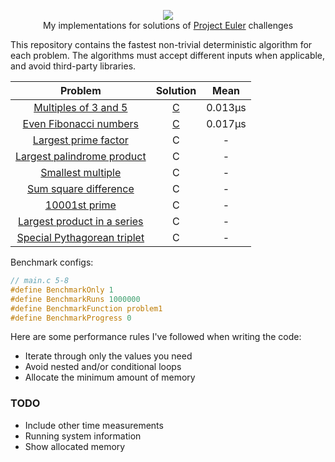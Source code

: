 <p align="center">
  <a href="https://projecteuler.net">
    <img src="https://projecteuler.net/images/clipart/euler_portrait.png">
  </a>
  <br>My implementations for solutions of <a href="https://projecteuler.net">Project Euler</a> challenges</br>
</p>

This repository contains the fastest non-trivial deterministic algorithm for each problem. The algorithms must accept different inputs when applicable, and avoid third-party libraries.

| Problem                                                           | Solution                                                                      | Mean    |
| :---------------------------------------------------------------: | :---------------------------------------------------------------------------: | :-----: |
| [Multiples of 3 and 5](https://projecteuler.net/problem=1)        | [C](https://github.com/KimTisott/ProjectEuler-Solutions/blob/main/problem1.c) | 0.013μs |
| [Even Fibonacci numbers](https://projecteuler.net/problem=2)      | [C](https://github.com/KimTisott/ProjectEuler-Solutions/blob/main/problem2.c) | 0.017μs |
| [Largest prime factor](https://projecteuler.net/problem=3)        | C | - |
| [Largest palindrome product](https://projecteuler.net/problem=4)  | C | - |
| [Smallest multiple](https://projecteuler.net/problem=5)           | C | - |
| [Sum square difference](https://projecteuler.net/problem=6)       | C | - |
| [10001st prime](https://projecteuler.net/problem=7)               | C | - |
| [Largest product in a series](https://projecteuler.net/problem=8) | C | - |
| [Special Pythagorean triplet](https://projecteuler.net/problem=9) | C | - |

Benchmark configs:
```c
// main.c 5-8
#define BenchmarkOnly 1
#define BenchmarkRuns 1000000
#define BenchmarkFunction problem1
#define BenchmarkProgress 0
```

Here are some performance rules I've followed when writing the code:
- Iterate through only the values you need
- Avoid nested and/or conditional loops
- Allocate the minimum amount of memory

### TODO

- Include other time measurements
- Running system information
- Show allocated memory
